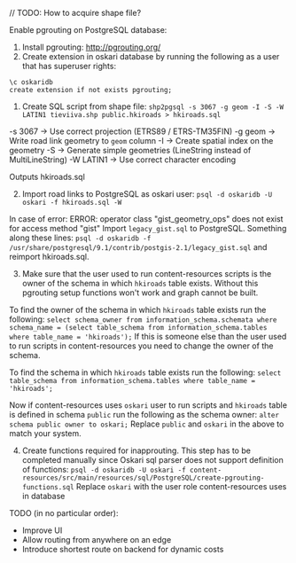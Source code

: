// TODO: How to acquire shape file?

Enable pgrouting on PostgreSQL database:
1. Install pgrouting: http://pgrouting.org/
2. Create extension in oskari database by running the following as a user that has superuser rights:
```
\c oskaridb
create extension if not exists pgrouting;
```

1. Create SQL script from shape file:
`shp2pgsql -s 3067 -g geom -I -S -W LATIN1 tieviiva.shp public.hkiroads > hkiroads.sql`

-s 3067 -> Use correct projection (ETRS89 / ETRS-TM35FIN)
-g geom -> Write road link geometry to `geom` column
-I -> Create spatial index on the geometry
-S -> Generate simple geometries (LineString instead of MultiLineString)
-W LATIN1 -> Use correct character encoding

Outputs hkiroads.sql

2. Import road links to PostgreSQL as oskari user:
`psql -d oskaridb -U oskari -f hkiroads.sql -W`

In case of error:
    ERROR: operator class "gist_geometry_ops" does not exist for access method "gist"
Import `legacy_gist.sql` to PostgreSQL. Something along these lines:
`psql -d oskaridb -f /usr/share/postgresql/9.1/contrib/postgis-2.1/legacy_gist.sql`
and reimport hkiroads.sql.

3. Make sure that the user used to run content-resources scripts is the owner of the schema in which `hkiroads` table exists.
Without this pgrouting setup functions won't work and graph cannot be built.

To find the owner of the schema in which `hkiroads` table exists run the following:
`select schema_owner from information_schema.schemata where schema_name = (select table_schema from information_schema.tables where table_name = 'hkiroads');`
If this is someone else than the user used to run scripts in content-resources you need to change the owner of the schema.

To find the schema in which `hkiroads` table exists run the following:
`select table_schema from information_schema.tables where table_name = 'hkiroads';`

Now if content-resources uses `oskari` user to run scripts and `hkiroads` table is defined in schema `public`
run the following as the schema owner:
`alter schema public owner to oskari;`
Replace `public` and `oskari` in the above to match your system.

4. Create functions required for inapprouting. This step has to be completed manually since Oskari sql parser does not support definition of functions:
`psql -d oskaridb -U oskari -f content-resources/src/main/resources/sql/PostgreSQL/create-pgrouting-functions.sql`
Replace `oskari` with the user role content-resources uses in database

TODO (in no particular order):
* Improve UI
* Allow routing from anywhere on an edge
* Introduce shortest route on backend for dynamic costs

